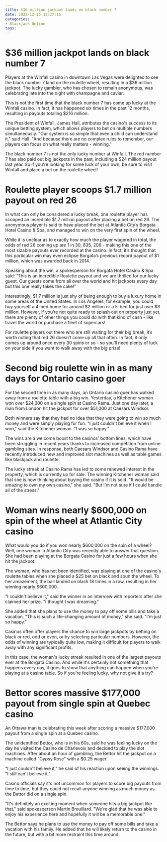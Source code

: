 ```yaml
---
title: $36 million jackpot lands on black number 7
date: 2022-12-15 13:27:16
categories:
- Blackjack Online
tags:
---
```



#  $36 million jackpot lands on black number 7

Players at the Winfall casino in downtown Las Vegas were delighted to see the black number 7 land on the roulette wheel, resulting in a $36 million jackpot. The lucky gambler, who has chosen to remain anonymous, was celebrating late into the night with champagne and caviar.

This is not the first time that the black number 7 has come up lucky at the Winfall casino. In fact, it has happened six times in the past 12 months, resulting in payouts totaling $216 million.

The President of Winfall, James Hall, attributes the casino's success to its unique betting system, which allows players to bet on multiple numbers simultaneously. "Our system is so simple that even a child can understand it," said Hall. "And because there are no complex rules to remember, our players can focus on what really matters - winning."

The black number 7 is not the only lucky number at Winfall. The red number 7 has also paid out big jackpots in the past, including a $24 million payout last year. So if you're looking for some luck of your own, be sure to visit Winfall and place a bet on the roulette wheel!

#  Roulette player scoops $1.7 million payout on red 26

In what can only be considered a lucky break, one roulette player has scooped an incredible $1.7 million payout after placing a bet on red 26. The anonymous player is said to have placed the bet at Atlantic City’s Borgata Hotel Casino & Spa, and managed to win on the very first spin of the wheel.

While it is unclear as to exactly how much the player wagered in total, the odds of red 26 coming up are 1 in 30, 835, 206 - making this one of the most sizable payouts ever recorded at the casino. In fact, it’s thought that this particular win may even eclipse Borgata’s previous record payout of $1 million, which was awarded back in 2014.

Speaking about the win, a spokesperson for Borgata Hotel Casino & Spa said: “This is an incredible Roulette payout and we are thrilled for our lucky guest. Our guests come from all over the world and hit jackpots every day but this one really takes the cake!”

Interestingly, $1.7 million is just shy of being enough to buy a luxury home in some areas of the United States. In Los Angeles, for example, you could buy yourself a 4-bed home for around $2 million or a 5-bed for just over $3 million. However, if you’re not quite ready to splash out on property just yet, there are plenty of other things you could do with that kind of cash - like travel the world or purchase a fleet of supercars!

For roulette players out there who are still waiting for their big break, it’s worth noting that red 26 doesn’t come up all that often. In fact, it only comes up around once every 30 spins or so - so you’ll need plenty of luck on your side if you want to walk away with the big prize!

#  Second big roulette win in as many days for Ontario casino goer

For the second time in as many days, an Ontario casino goer has walked away from a roulette table with a big win. Yesterday, a Kitchener woman won over $24,000 on a single spin at Casino Rama. Just one day later, a man from London hit the jackpot for over $51,000 at Caesars Windsor.

Both winners say that they had no idea that they were going to win so much money and were simply playing for fun. "I just couldn't believe it when I won," said the Kitchener woman. "I was so happy."

The wins are a welcome boost to the casinos' bottom lines, which have been struggling in recent years thanks to increased competition from online gambling sites. In response, both Caesars Windsor and Casino Rama have recently introduced new and improved slot machines as well as table games like blackjack and roulette.

The lucky streak at Casino Rama has led to some renewed interest in the property, which is currently up for sale. The winning Kitchener woman said that she is now thinking about buying the casino if it is sold. "It would be amazing to own my own casino," she said. "But I'm not sure if I could handle all of the stress."

#  Woman wins nearly $600,000 on spin of the wheel at Atlantic City casino 

What would you do if you won nearly $600,000 on the spin of a wheel? Well, one woman in Atlantic City was recently able to answer that question. She had been playing at the Borgata Casino for just a few hours when she hit the jackpot.

The woman, who has not been identified, was playing at one of the casino's roulette tables when she placed a $25 bet on black and spun the wheel. To her amazement, the ball landed on black 18 times in a row, resulting in her winning nearly $600,000.

"I couldn't believe it," said the winner in an interview with reporters after she claimed her prize. "I thought I was dreaming."

She added that she plans to use the money to pay off some bills and take a vacation. "This is such a life-changing amount of money," she said. "I'm just so happy."

Casinos often offer players the chance to win large jackpots by betting on black or red, odd or even, or by selecting particular numbers. However, the odds of winning are typically quite low, making it difficult for players to walk away with any significant profits.

In this case, the woman's lucky streak resulted in one of the largest payouts ever at the Borgata Casino. And while it's certainly not something that happens every day, it goes to show that anything can happen when you're playing at a casino table. So if you're feeling lucky, why not give it a try?

#  Bettor scores massive $177,000 payout from single spin at Quebec casino

An Ottawa man is celebrating this week after scoring a massive $177,000 payout from a single spin at a Quebec casino.

The unidentified Bettor, who is in his 60s, said he was feeling lucky on the day he visited the Casino de Charlevoix and decided to play the slot machines. After about an hour of gambling, the Bettor hit the jackpot on a machine called "Gypsy Rose" with a $0.25 wager.

"I just couldn't believe it," he said of his reaction upon seeing the winnings. "I still can't believe it."

Casino officials say it's not uncommon for players to score big payouts from time to time, but they could not recall anyone winning as much money as the Bettor did on a single spin.

"It's definitely an exciting moment when someone hits a big jackpot like that," said spokesperson Martin Brouillard. "We're glad that he was able to enjoy his experience here and hopefully it will be a memorable one."

The Bettor says he plans to use the money to pay off some bills and take a vacation with his family. He added that he will likely return to the casino in the future, but with a bit more restraint this time around.